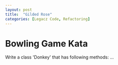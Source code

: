 ```yaml
---
layout: post
title:  "Gilded Rose"
categories: [Legacz Code, Refactoring]
---
```


# Bowling Game Kata

Write a class 'Donkey' that has following methods: ...